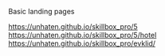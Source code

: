 Basic landing pages

https://unhaten.github.io/skillbox_pro/5
https://unhaten.github.io/skillbox_pro/5/hotel
https://unhaten.github.io/skillbox_pro/evklid/
